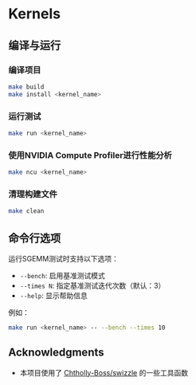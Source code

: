 # Kernels

## 编译与运行

### 编译项目

```bash
make build
make install <kernel_name>
```

### 运行测试

```bash
make run <kernel_name>
```

### 使用NVIDIA Compute Profiler进行性能分析

```bash
make ncu <kernel_name>
```

### 清理构建文件

```bash
make clean
```

## 命令行选项

运行SGEMM测试时支持以下选项：

- `--bench`: 启用基准测试模式
- `--times N`: 指定基准测试迭代次数（默认：3）
- `--help`: 显示帮助信息

例如：

```bash
make run <kernel_name> -- --bench --times 10
```

## Acknowledgments

- 本项目使用了 [Chtholly-Boss/swizzle](https://github.com/Chtholly-Boss/swizzle) 的一些工具函数